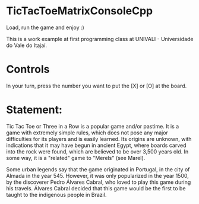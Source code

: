 # TicTacToeMatrixConsoleCpp

Load, run the game and enjoy :)

This is a work example at first programming class at UNIVALI - Universidade do Vale do Itajaí.

# Controls

In your turn, press the number you want to put the [X] or [O] at the board.

# Statement:

Tic Tac Toe or Three in a Row is a popular game and/or pastime. It is a game with extremely simple rules, which does not pose any major difficulties for its players and is easily learned. Its origins are unknown, with indications that it may have begun in ancient Egypt, where boards carved into the rock were found, which are believed to be over 3,500 years old. In some way, it is a "related" game to "Merels" (see Marel).

Some urban legends say that the game originated in Portugal, in the city of Almada in the year 545. However, it was only popularized in the year 1500, by the discoverer Pedro Álvares Cabral, who loved to play this game during his travels. Álvares Cabral decided that this game would be the first to be taught to the indigenous people in Brazil.
